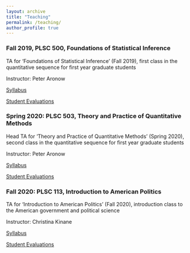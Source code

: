 ```yaml
---
layout: archive
title: "Teaching"
permalink: /teaching/
author_profile: true
---
```


### Fall 2019, PLSC 500, Foundations of Statistical Inference


TA for ‘Foundations of Statistical Inference’ (Fall 2019), first class in the quantitative sequence for first year graduate students

Instructor: Peter Aronow

[Syllabus](https://drive.google.com/file/d/1Ik7nsLMo--tuiM1sfCU0fkrQ1HR9xo4E/view?usp=sharing)

[Student Evaluations](https://drive.google.com/file/d/1AbwnXiIdh1BeRnIc08MX03B91sIGaCta/view)


### Spring 2020: PLSC 503, Theory and Practice of Quantitative Methods

Head TA for ‘Theory and Practice of Quantitative Methods’ (Spring 2020), second class in the quantitative sequence for first year graduate students

Instructor: Peter Aronow

[Syllabus](https://drive.google.com/file/d/19PgiHnYzLqekFaIrPh5baYK9Q7ZJR4Wu/view?usp=sharing)

[Student Evaluations](https://drive.google.com/file/d/1AZSDEg36KySzPhdkxG8FbbvFGZWuU0T1/view)




### Fall 2020: PLSC 113, Introduction to American Politics

TA for ‘Introduction to American Politics’ (Fall 2020), introduction class to the American government and political science

Instructor: Christina Kinane

[Syllabus](https://drive.google.com/file/d/1kGcE0g6Ky8ZTdg55moVs-nonuAyFPB26/view)

[Student Evaluations](https://drive.google.com/file/d/1kABCyUxke4ZC_3JOrLVSYx47whcgZAI8/view)






